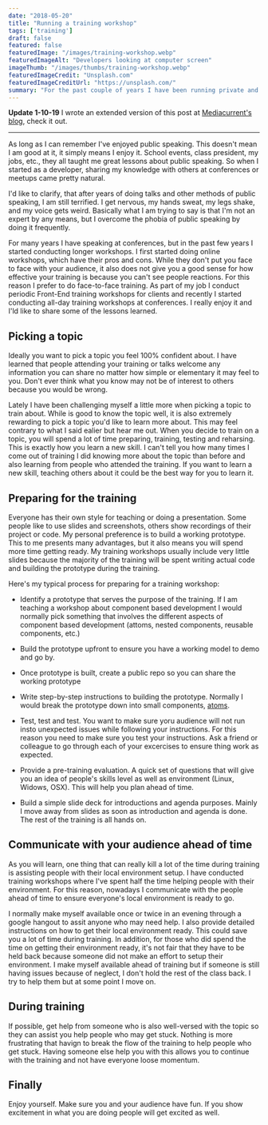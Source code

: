 ```yaml
---
date: "2018-05-20"
title: "Running a training workshop"
tags: ['training']
draft: false
featured: false
featuredImage: "/images/training-workshop.webp"
featuredImageAlt: "Developers looking at computer screen"
imageThumb: "/images/thumbs/training-workshop.webp"
featuredImageCredit: "Unsplash.com"
featuredImageCreditUrl: "https://unsplash.com/"
summary: "For the past couple of years I have been running private and community driven training workshops and I'd like to share my experiences and lessons learned."
---
```

**Update 1-10-19**
I wrote an extended version of this post at [Mediacurrent's blog](https://www.mediacurrent.com/blog/planning-effective-training/), check it out.

***

As long as I can remember I've enjoyed public speaking.  This doesn't mean I am good at it, it simply means I enjoy it.  School events, class president, my jobs, etc., they all taught me great lessons about public speaking.  So when I started as a developer, sharing my knowledge with others at conferences or meetups came pretty natural.

I'd like to clarify, that after years of doing talks and other methods of public speaking, I am still terrified.  I get nervous, my hands sweat, my legs shake, and my voice gets weird.  Basically what I am trying to say is that I'm not an expert by any means, but I overcome the phobia of public speaking by doing it frequently.

For many years I have speaking at conferences, but in the past few years I started conducting longer workshops.  I first started doing online workshops, which have their pros and cons.  While they don't put you face to face with your audience, it also does not give you a good sense for how effective your training is because you can't see people reactions.  For this reason I prefer to do face-to-face training.
As part of my job I conduct periodic Front-End training workshops for clients and recently I started conducting all-day training workshops at conferences.  I really enjoy it and I'ld like to share some of the lessons learned.

## Picking a topic

Ideally you want to pick a topic you feel 100% confident about.  I have learned that people attending your training or talks welcome any information you can share no matter how simple or elementary it may feel to you.  Don't ever think what you know may not be of interest to others because you would be wrong.

Lately I have been challenging myself a little more when picking a topic to train about.  While is good to know the topic well, it is also extremely rewarding to pick a topic you'd like to learn more about.  This may feel contrary to what I said ealier but hear me out.  When you decide to train on a topic, you will spend a lot of time preparing, training, testing and reharsing.  This is exactly how you learn a new skill.  I can't tell you how many times I come out of training I did knowing more about the topic than before and also learning from people who attended the training.  If you want to learn a new skill, teaching others about it could be the best way for you to learn it.


## Preparing for the training

Everyone has their own style for teaching or doing a presentation.  Some people like to use slides and screenshots, others show recordings of their project or code.  My personal preference is to build a working prototype.  This to me presents many advantages, but it also means you will spend more time getting ready.
My training workshops usually include very little slides because the majority of the training will be spent writing actual code and building the prototype during the training.

Here's my typical process for preparing for a training workshop:

* Identify a prototype that serves the purpose of the training.  If I am teaching a workshop about component based development I would normally pick something that involves the different aspects of component based development (attoms, nested components, reusable components, etc.)

* Build the prototype upfront to ensure you have a working model to demo and go by.

* Once prototype is built, create a public repo so you can share the working prototype

* Write step-by-step instructions to building the prototype.  Normally I would break the prototype down into small components, [atoms](http://bradfrost.com/blog/post/atomic-web-design/#atoms).

* Test, test and test.  You want to make sure yoru audience will not run insto unexpected issues while following your instructions. For this reason you need to make sure you test your instructions.  Ask a friend or colleague to go through each of your excercises to ensure thing work as expected.

* Provide a pre-training evaluation.  A quick set of questions that will give you an idea of people's skills level as well as environment (Linux, Widows, OSX). This will help you plan ahead of time.

* Build a simple slide deck for introductions and agenda purposes.  Mainly I move away from slides as soon as introduction and agenda is done.  The rest of the training is all hands on.


## Communicate with your audience ahead of time

As you will learn, one thing that can really kill a lot of the time during training is assisting people with their local environment setup.  I have conducted training workshops where I've spent half the time helping people with their environment.  For this reason, nowadays I communicate with the people ahead of time to ensure everyone's local environment is ready to go.

I normally make myself available once or twice in an evening through a google hangout to assit anyone who may need help.  I also provide detailed instructions on how to get their local environment ready.  This could save you a lot of time during training.  In addition, for those who did spend the time on getting their environment ready, it's not fair that they have to be held back because someone did not make an effort to setup their environment.
I make myself available ahead of training but if someone is still having issues because of neglect, I don't hold the rest of the class back.  I try to help them but at some point I move on.

## During training

If possible, get help from someone who is also well-versed with the topic so they can assist you help people who may get stuck.  Nothing is more frustrating that havign to break the flow of the training to help people who get stuck.  Having someone else help you with this allows you to continue with the training and not have everyone loose momentum.


## Finally

Enjoy yourself.  Make sure you and your audience have fun.  If you show excitement in what you are doing people will get excited as well.

